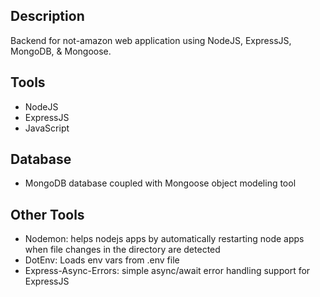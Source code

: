 ## Description

Backend for not-amazon web application using NodeJS, ExpressJS, MongoDB, & Mongoose.

## Tools

- NodeJS
- ExpressJS
- JavaScript

## Database

- MongoDB database coupled with Mongoose object modeling tool

## Other Tools

- Nodemon: helps nodejs apps by automatically restarting node apps when file changes in the directory are detected
- DotEnv: Loads env vars from .env file
- Express-Async-Errors: simple async/await error handling support for ExpressJS
